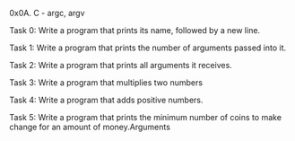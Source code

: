 0x0A. C - argc, argv



Task 0: Write a program that prints its name, followed by a new line.



Task 1: Write a program that prints the number of arguments passed into it.



Task 2: Write a program that prints all arguments it receives.



Task 3: Write a program that multiplies two numbers



Task 4: Write a program that adds positive numbers.



Task 5: Write a program that prints the minimum number of coins to make change for an amount of money.Arguments
